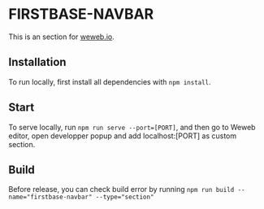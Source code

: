 # FIRSTBASE-NAVBAR

This is an section for [weweb.io](https://www.weweb.io/).

## Installation

To run locally, first install all dependencies with `npm install`.

## Start

To serve locally, run `npm run serve --port=[PORT]`, and then go to Weweb editor, open developper popup and add localhost:[PORT] as custom section.

## Build

Before release, you can check build error by running `npm run build --name="firstbase-navbar" --type="section"`
